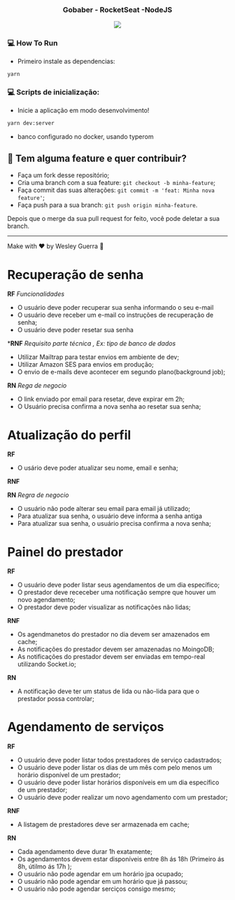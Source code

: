 
<h3 align="center">
 Gobaber - RocketSeat -NodeJS
</h3>

<p align="center">
   <img src="https://github.com/Wesleygmssa/gobaber-web/raw/master/01.PNG" >
</p>

### :computer: How To Run

 * Primeiro instale as dependencias:
 ```bash
yarn
 ```

### :computer: Scripts de inicialização:
  * Inicie a aplicação em modo desenvolvimento!
 ```bash
 yarn dev:server
 ```
 * banco configurado no docker, usando typerom


## 🤔 Tem alguma feature e quer contribuir?

- Faça um fork desse repositório;
- Cria uma branch com a sua feature: `git checkout -b minha-feature`;
- Faça commit das suas alterações: `git commit -m 'feat: Minha nova feature'`;
- Faça push para a sua branch: `git push origin minha-feature`.

Depois que o merge da sua pull request for feito, você pode deletar a sua branch.

---

Make with ♥ by Wesley Guerra :wave:

# Recuperação de senha

**RF** *Funcionalidades*

- O usuário deve poder recuperar sua senha informando o seu e-mail
- O usuário deve receber um e-mail co instruções de recuperação de senha;
- O usuário deve poder resetar sua senha

***RNF** *Requisito parte técnica , Ex: tipo de banco de dados*

- Utilizar Mailtrap para testar envios em ambiente de dev;
- Utilizar Amazon SES para envios em produção;
- O envio de e-mails deve acontecer em segundo plano(background job);

**RN** *Rega de negocio*

- O link enviado por email para resetar, deve expirar em 2h;
- O Usuário precisa confirma a nova senha ao resetar sua senha;

# Atualização do perfil

**RF**

- O usário deve poder atualizar seu nome, email e senha;

**RNF**

**RN** *Regra de negocio*

- O usuário não pode alterar seu email para email já utilizado;
- Para atualizar sua senha, o usuário deve informa a senha antiga
- Para atualizar sua senha, o usuário precisa confirma a nova senha;

# Painel do prestador

**RF**

- O usuário deve poder listar seus agendamentos de um dia específico;
- O prestador deve receceber uma notificação sempre que houver um novo agendamento;
- O prestador deve poder visualizar as notificações não lidas;

**RNF**

- Os agendmanetos do prestador no dia devem ser amazenados em cache;
- As notificações do prestador devem ser amazenadas no MoingoDB;
- As notificações do prestador devem ser enviadas  em tempo-real utilizando Socket.io;

**RN** 

- A notificação deve ter um status de lida ou não-lida para que o prestador possa controlar;

# Agendamento de serviços

**RF**

- O usuário deve poder listar todos prestadores de serviço cadastrados;
- O usuário deve poder listar os dias de um mês com pelo menos um horário disponível de um prestador;
- O usuário deve poder listar horários disponíveis em um dia específico de um prestador;
- O usuário deve poder realizar um novo agendamento com um prestador;

**RNF**

- A listagem de prestadores deve ser armazenada em cache;

**RN** 

- Cada agendamento deve durar 1h exatamente;
- Os agendamentos devem estar disponíveis entre 8h ás 18h (Primeiro ás 8h, útilmo ás 17h );
- O usuário não pode agendar em um horário jpa ocupado;
- O usuário não pode agendar em um horário que já passou;
- O usuário não pode agendar serciços consigo mesmo;